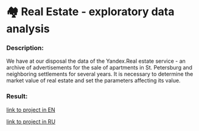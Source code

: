 # 🏘️ Real Estate - exploratory data analysis

### Description:

We have at our disposal the data of the Yandex.Real estate service - an archive of advertisements for the sale of apartments in St. Petersburg and neighboring settlements for several years. It is necessary to determine the market value of real estate and set the parameters affecting its value.

### Result:

[link to project in EN](https://nbviewer.jupyter.org/github/MakarovMcom/Yandex.Practicum/blob/main/2.%20Real%20Estate%20Market%20Project/Estate_Project_en.ipynb)

[link to project in RU](https://nbviewer.jupyter.org/github/MakarovMcom/Yandex.Practicum/blob/main/2.%20Real%20Estate%20Market%20Project/Estate_Project_ru.ipynb)
